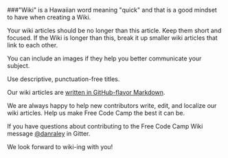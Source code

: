 ###"Wiki" is a Hawaiian word meaning "quick" and that is a good mindset to have when creating a Wiki.

Your wiki articles should be no longer than this article. Keep them short and focused. If the Wiki is longer than this, break it up smaller wiki articles that link to each other. 

You can include an images if they help you better communicate your subject. 

Use descriptive, punctuation-free titles.

Our wiki articles are [written in GitHub-flavor Markdown](https://github.com/adam-p/markdown-here/wiki/Markdown-Cheatsheet).

We are always happy to help new contributors write, edit, and localize our wiki articles. Help us make Free Code Camp the best it can be. 

If you have questions about contributing to the Free Code Camp Wiki message [@danraley](https://gitter.im/danraley) in Gitter.

We look forward to wiki-ing with you!